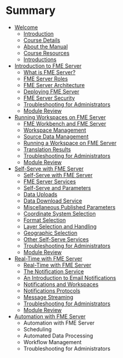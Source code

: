 # Summary

* [Welcome](README.md)
   * [Introduction](introduction.md)
   * [Course Details](course_details.md)
   * [About the Manual](about_the_manual.md)
   * [Course Resources](course_resources.md)
   * [Introductions](introductions.md)
* [Introduction to FME Server](introduction_to_fme_server.md)
   * [What is FME Server?](what_is_fme_server.md)
   * [FME Server Roles](fme_server_roles.md)
   * [FME Server Architecture](fme_server_architecture.md)
   * [Deploying FME Server](deploying_fme_server.md)
   * [FME Server Security](fme_server_security.md)
   * [Troubleshooting for Administrators](troubleshooting_for_administrators.md)
   * [Module Review](module_review1.md)
* [Running Workspaces on FME Server](running_workspaces_on_fme_server.md)
   * [FME Workbench and FME Server](fme_workbench_and_fme_server.md)
   * [Workspace Management](workspace_management.md)
   * [Source Data Management](source_data_management.md)
   * [Running a Workspace on FME Server](running_a_workspace_on_fme_server.md)
   * [Translation Results](translation_results.md)
   * [Troubleshooting for Administrators](troubleshooting_for_administrators2.md)
   * [Module Review](module_review2.md)
* [Self-Serve with FME Server](self-serve_with_fme_server.md)
   * [Self-Serve with FME Server](self-serve_with_fme_server2.md)
   * [FME Server Services](fme_server_services.md)
   * [Self-Serve and Parameters](self-serve_and_parameters.md)
   * [Data Uploads](data_uploads.md)
   * [Data Download Service](data_download_service.md)
   * [Miscellaneous Published Parameters](miscellaneous_published_parameters.md)
   * [Coordinate System Selection](coordinate_system_selection.md)
   * [Format Selection](format_selection.md)
   * [Layer Selection and Handling](layer_selection_and_handling.md)
   * [Geographic Selection](geographic_selection.md)
   * [Other Self-Serve Services](other_self-serve_services.md)
   * [Troubleshooting for Administrators](troubleshooting_for_administrators3.md)
   * [Module Review](module_review3.md)
* [Real-Time with FME Server](real-time_with_fme_server.md)
   * [Real-Time with FME Server](real-time_with_fme_server2.md)
   * [The Notification Service](the_notification_service.md)
   * [An Introduction to Email Notifications](an_introduction_to_email_notifications.md)
   * [Notifications and Workspaces](notifications_and_workspaces.md)
   * [Notifications Protocols](notifications_protocols.md)
   * [Message Streaming](message_streaming.md)
   * [Troubleshooting for Administrators](troubleshooting_for_administrators4.md)
   * [Module Review](module_review4.md)
* [Automation with FME Server](automation_with_fme_server.md)
   * Automation with FME Server
   * Scheduling
   * Automated Data Processing
   * Workflow Management
   * Troubleshooting for Administrators

